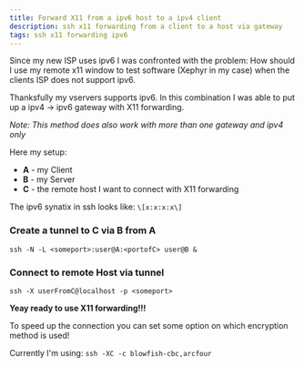 ```yaml
---
title: Forward X11 from a ipv6 host to a ipv4 client
description: ssh x11 forwarding from a client to a host via gateway
tags: ssh x11 forwarding ipv6
---
```

Since my new ISP uses ipv6 I was confronted with the problem: How should I use my remote x11 window to test software (Xephyr in my case) when the clients ISP does not support ipv6.

Thanksfully my vservers supports ipv6. In this combination I was able to put up a ipv4 -> ipv6 gateway with X11 forwarding.

_Note: This method does also work with more than one gateway and ipv4 only_

Here my setup:

* __A__ - my Client
* __B__ - my Server
* __C__ - the remote host I want to connect with X11 forwarding

The ipv6 synatix in ssh looks like: `\[x:x:x:x\]`



### Create a tunnel to C via B from A
 
    ssh -N -L <someport>:user@A:<portofC> user@B &
    
### Connect to remote Host via tunnel

    ssh -X userFromC@localhost -p <someport>

__Yeay ready to use X11 forwarding!!!__

To speed up the connection you can set some option on which encryption method is used!

Currently I'm using: `ssh -XC -c blowfish-cbc,arcfour`
